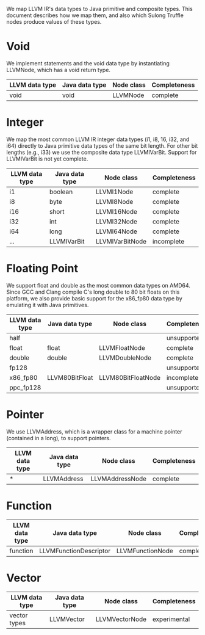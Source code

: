 We map LLVM IR's data types to Java primitive and composite types. This
document describes how we map them, and also which Sulong Truffle nodes
produce values of these types.

# Void

We implement statements and the void data type by instantiating LLVMNode,
which has a void return type.

| LLVM data type | Java data type | Node class | Completeness |
|----------------|----------------|------------|--------------|
| void           | void           | LLVMNode   | complete     |

# Integer

We map the most common LLVM IR integer data types (i1, i8, 16, i32, and i64)
directly to Java primitive data types of the same bit length. For other
bit lengths (e.g., i33) we use the composite data type LLVMIVarBit.
Support for LLVMIVarBit is not yet complete.

| LLVM data type | Java data type | Node class      | Completeness |
|----------------|----------------|-----------------|--------------|
| i1             | boolean        | LLVMI1Node      | complete     |
| i8             | byte           | LLVMI8Node      | complete     |
| i16            | short          | LLVMI16Node     | complete     |
| i32            | int            | LLVMI32Node     | complete     |
| i64            | long           | LLVMI64Node     | complete     |
| ...            | LLVMIVarBit    | LLVMIVarBitNode | incomplete   |

# Floating Point

We support float and double as the most common data types on AMD64.
Since GCC and Clang compile C's long double to 80 bit floats on this
platform, we also provide basic support for the x86_fp80 data type by
emulating it with Java primitives.

| LLVM data type | Java data type | Node class         | Completeness |
|----------------|----------------|--------------------|--------------|
| half           |                |                    | unsupported  |
| float          | float          | LLVMFloatNode      | complete     |
| double         | double         | LLVMDoubleNode     | complete     |
| fp128          |                |                    | unsupported  |
| x86_fp80       | LLVM80BitFloat | LLVM80BitFloatNode | incomplete   |
| ppc_fp128      |                |                    | unsupported  |

# Pointer

We use LLVMAddress, which is a wrapper class for a machine pointer
(contained in a long), to support pointers.

| LLVM data type | Java data type | Node class      | Completeness |
|----------------|----------------|-----------------|--------------|
| *              | LLVMAddress    | LLVMAddressNode | complete     |

# Function

| LLVM data type | Java data type         | Node class       | Completeness |
|----------------|------------------------|------------------|--------------|
| function       | LLVMFunctionDescriptor | LLVMFunctionNode | complete     |

# Vector

| LLVM data type | Java data type | Node class     | Completeness |
|----------------|----------------|----------------|--------------|
| vector types   | LLVMVector     | LLVMVectorNode | experimental |
